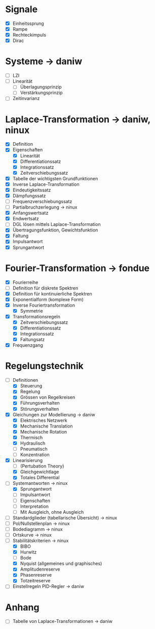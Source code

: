 # Signale
  - [x] Einheitssprung
  - [x] Rampe
  - [x] Rechteckimpuls
  - [x] Dirac 

# Systeme -> daniw
  - [ ] LZI
  - [ ] Linearität 
    - [ ] Überlagungsprinzip
    - [ ] Verstärkungsprinzip
  - [ ] Zeitinvarianz

# Laplace-Transformation -> daniw, ninux
  - [x] Definition
  - [x] Eigenschaften 
    - [x] Linearität
    - [x] Differentiationssatz
    - [x] Integrationssatz
    - [x] Zeitverschiebungssatz
  - [x] Tabelle der wichtigsten Grundfunktionen
  - [x] Inverse Laplace-Transformation
  - [x] Eindeutigkeitssatz
  - [x] Dämpfungssatz
  - [ ] Frequenzverschiebungssatz
  - [ ] Partialbruchzerlegung -> ninux
  - [x] Anfangswertsatz
  - [x] Endwertsatz 
  - [ ] DGL lösen mittels Laplace-Transformation
  - [x] Übertragungsfunktion, Gewichtsfunktion
  - [x] Faltung
  - [x] Impulsantwort
  - [x] Sprungantwort

# Fourier-Transformation -> fondue
  - [x] Fourierreihe 
  - [ ] Definition für diskrete Spektren
  - [x] Definition für kontinuierliche Spektren
  - [x] Exponentialform (komplexe Form)
  - [x] Inverse Fouriertransformation
    - [x] Symmetrie
  - [x] Transformationsregeln
    - [x] Zeitverschiebungssatz
    - [x] Differentiationssatz
    - [x] Integrationssatz
    - [x] Faltungsatz
  - [x] Frequenzgang

# Regelungstechnik
  - [ ] Definitionen
    - [x] Steuerung
    - [x] Regelung
    - [x] Grössen von Regelkreisen
    - [x] Führungsverhalten
    - [x] Störungsverhalten
  - [x] Gleichungen zur Modellierung -> daniw
    - [x] Elektrisches Netzwerk
    - [x] Mechanische Translation
    - [x] Mechanische Rotation
    - [x] Thermisch
    - [x] Hydraulisch
    - [ ] Pneumatisch
    - [ ] Konzentration
  - [x] Linearisierung
    - [ ] (Pertubation Theory)
    - [x] Gleichgewichtlage
    - [x] Totales Differential
  - [ ] Systemantworten -> ninux
    - [x] Sprungantwort
    - [ ] Impulsantwort
    - [ ] Eigenschaften
    - [ ] Interpretation
    - [ ] Mit Ausgleich, ohne Ausgleich
  - [ ] Standardglieder (tabellarische Übersicht) -> ninux
  - [ ] Pol/Nullstellenplan -> ninux
  - [ ] Bodediagramm -> ninux
  - [ ] Ortskurve -> ninux
  - [ ] Stabilitätskriterien -> ninux
    - [x] BIBO
    - [x] Hurwitz
    - [ ] Bode
    - [x] Nyquist (allgemeines und graphisches)
    - [x] Amplitudenreserve
    - [x] Phasenreserve
    - [x] Totzeitreserve
  - [ ] Einstellregeln PID-Regler -> daniw

# Anhang
  - [ ] Tabelle von Laplace-Transformationen -> daniw

